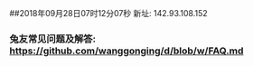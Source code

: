 ##2018年09月28日07时12分07秒 新址: 142.93.108.152
### 兔友常见问题及解答: https://github.com/wanggonging/d/blob/w/FAQ.md
